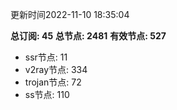 更新时间2022-11-10 18:35:04

**总订阅: 45**
**总节点: 2481**
**有效节点: 527**
- ssr节点: 11
- v2ray节点: 334
- trojan节点: 72
- ss节点: 110
